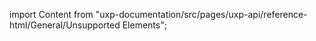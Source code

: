 
import Content from "uxp-documentation/src/pages/uxp-api/reference-html/General/Unsupported Elements";

<Content query="product=photoshop"/>
